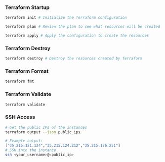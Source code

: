 ### Terraform Startup

```bash
terraform init # Initialize the Terraform configuration

terraform plan # Review the plan to see what resources will be created

terraform apply # Apply the configuration to create the resources
```
### Terraform Destroy

```bash
terraform destroy # Destroy the resources created by Terraform
```
### Terraform Format

```bash
terraform fmt
```
### Terraform Validate

```bash
terraform validate
```

### SSH Access

```bash
# Get the public IPs of the instances
terraform output --json public_ips

# Example output:
["35.215.121.124","35.215.124.212","35.215.176.251"]
# SSH into the instance
ssh <your_username>@<public_ip>
```